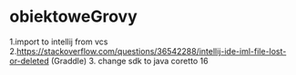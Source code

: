 # obiektoweGrovy


1.import to intellij from vcs
2.https://stackoverflow.com/questions/36542288/intellij-ide-iml-file-lost-or-deleted
(Graddle)
3. change sdk to java coretto 16
